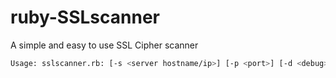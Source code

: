 ruby-SSLscanner
===============

A simple and easy to use SSL Cipher scanner


```bash
Usage: sslscanner.rb: [-s <server hostname/ip>] [-p <port>] [-d <debug>] [-c <certificate information>]
```
